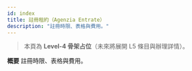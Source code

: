 ```yaml
---
id: index
title: 註冊租約（Agenzia Entrate）
description: "註冊時限、表格與費用。"
---
```


> 本頁為 **Level-4 骨架占位**（未來將展開 L5 條目與辦理詳情）。

**概要**
註冊時限、表格與費用。

